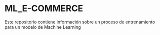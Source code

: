 # ML_E-COMMERCE
Este repositorio contiene información sobre un proceso de entrenamiento para un modelo de Machine Learning
